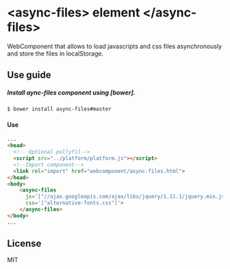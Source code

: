 &lt;async-files&gt; element &lt;/async-files&gt;
==========================================

WebComponent that allows to load javascripts and css files asynchronously and store the files in localStorage.


Use guide
--------------
##### Install aync-files component using [bower].
```bash
$ bower install async-files#master

```

#### Use
```html
...
<head>
  <!-- Optional pollyfil-->
  <script src="../platform/platform.js"></script>
  <!--Import component-->
  <link rel="import" href="webcomponent/async-files.html">
</head>
<body>
    <async-files
      js='["//ajax.googleapis.com/ajax/libs/jquery/1.11.1/jquery.min.js", "./1.js"]'
      css='["alternative-fonts.css"]'>
    </async-files>
</body>
...
```
License
-------
MIT
